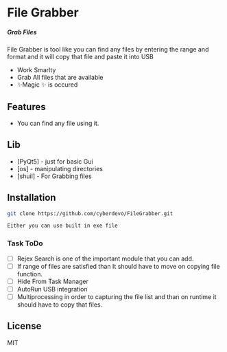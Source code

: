 # File Grabber 
##### _Grab Files_ 

File Grabber is tool like you can find any files by entering the range and format and it will copy that file and paste it into USB 

- Work Smarlty 
- Grab All files that are available 
- ✨Magic ✨ is occured

## Features

- You can find any file using it.

## Lib

- [PyQt5] - just for basic Gui
- [os] - manipulating directories
- [shuil] - For Grabbing files

## Installation

```sh
git clone https://github.com/cyberdevo/FileGrabber.git

Either you can use built in exe file
```
### Task ToDo

- [ ] Rejex Search is one of the important module that you can add.
- [ ] If range of files are satisfied than It should have to move on copying file function.
- [ ] Hide From Task Manager
- [ ] AutoRun USB integration
- [ ] Multiprocessing in order to capturing the file list and than on runtime it should have to copy that files.

## License

MIT
